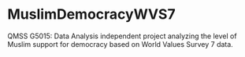 # MuslimDemocracyWVS7
 QMSS G5015: Data Analysis independent project analyzing the level of Muslim support for democracy based on World Values Survey 7 data.
